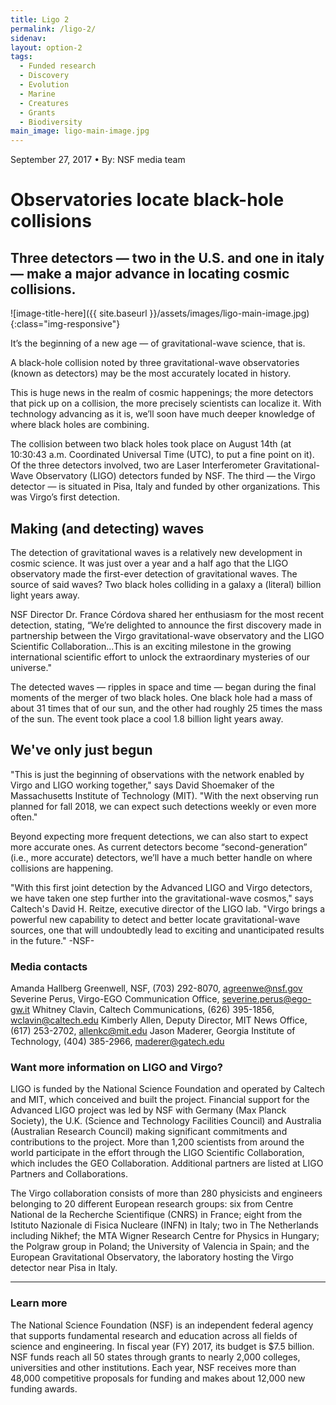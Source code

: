```yaml
---
title: Ligo 2
permalink: /ligo-2/
sidenav:
layout: option-2
tags:
  - Funded research
  - Discovery
  - Evolution
  - Marine
  - Creatures
  - Grants
  - Biodiversity
main_image: ligo-main-image.jpg
---
```

September 27, 2017 • By: NSF media team

# Observatories locate black-hole collisions

## Three detectors — two in the U.S. and one in italy — make a major advance in locating cosmic collisions.

![image-title-here]({{ site.baseurl }}/assets/images/ligo-main-image.jpg){:class="img-responsive"}

It’s the beginning of a new age — of gravitational-wave science, that is.

A black-hole collision noted by three gravitational-wave observatories (known as detectors) may be the most accurately located in history.

This is huge news in the realm of cosmic happenings; the more detectors that pick up on a collision, the more precisely scientists can localize it. With technology advancing as it is, we’ll soon have much deeper knowledge of where black holes are combining.

The collision between two black holes took place on August 14th (at 10:30:43 a.m. Coordinated Universal Time (UTC), to put a fine point on it). Of the three detectors involved, two are Laser Interferometer Gravitational-Wave Observatory (LIGO) detectors funded by NSF. The third — the Virgo detector — is situated in Pisa, Italy and funded by other organizations. This was Virgo’s first detection.

## Making (and detecting) waves

The detection of gravitational waves is a relatively new development in cosmic science. It was just over a year and a half ago that the LIGO observatory made the first-ever detection of gravitational waves. The source of said waves? Two black holes colliding in a galaxy a (literal) billion light years away.

NSF Director Dr. France Córdova shared her enthusiasm for the most recent detection, stating, “We’re delighted to announce the first discovery made in partnership between the Virgo gravitational-wave observatory and the LIGO Scientific Collaboration...This is an exciting milestone in the growing international scientific effort to unlock the extraordinary mysteries of our universe."

The detected waves — ripples in space and time — began during the final moments of the merger of two black holes. One black hole had a mass of about 31 times that of our sun, and the other had roughly 25 times the mass of the sun. The event took place a cool 1.8 billion light years away.

## We've only just begun

"This is just the beginning of observations with the network enabled by Virgo and LIGO working together," says David Shoemaker of the Massachusetts Institute of Technology (MIT). "With the next observing run planned for fall 2018, we can expect such detections weekly or even more often."

Beyond expecting more frequent detections, we can also start to expect more accurate ones. As current detectors become “second-generation” (i.e., more accurate) detectors, we’ll have a much better handle on where collisions are happening.

"With this first joint detection by the Advanced LIGO and Virgo detectors, we have taken one step further into the gravitational-wave cosmos," says Caltech's David H. Reitze, executive director of the LIGO lab. "Virgo brings a powerful new capability to detect and better locate gravitational-wave sources, one that will undoubtedly lead to exciting and unanticipated results in the future."
-NSF-

### Media contacts

Amanda Hallberg Greenwell, NSF, (703) 292-8070, agreenwe@nsf.gov
Severine Perus, Virgo-EGO Communication Office, severine.perus@ego-gw.it
Whitney Clavin, Caltech Communications, (626) 395-1856, wclavin@caltech.edu
Kimberly Allen, Deputy Director, MIT News Office, (617) 253-2702, allenkc@mit.edu
Jason Maderer, Georgia Institute of Technology, (404) 385-2966, maderer@gatech.edu

### Want more information on LIGO and Virgo?

LIGO is funded by the National Science Foundation and operated by Caltech and MIT, which conceived and built the project. Financial support for the Advanced LIGO project was led by NSF with Germany (Max Planck Society), the U.K. (Science and Technology Facilities Council) and Australia (Australian Research Council) making significant commitments and contributions to the project. More than 1,200 scientists from around the world participate in the effort through the LIGO Scientific Collaboration, which includes the GEO Collaboration. Additional partners are listed at LIGO Partners and Collaborations.

The Virgo collaboration consists of more than 280 physicists and engineers belonging to 20 different European research groups: six from Centre National de la Recherche Scientifique (CNRS) in France; eight from the Istituto Nazionale di Fisica Nucleare (INFN) in Italy; two in The Netherlands including Nikhef; the MTA Wigner Research Centre for Physics in Hungary; the Polgraw group in Poland; the University of Valencia in Spain; and the European Gravitational Observatory, the laboratory hosting the Virgo detector near Pisa in Italy.

<footer markdown="1">

---

### Learn more

The National Science Foundation (NSF) is an independent federal agency that supports fundamental research and education across all fields of science and engineering. In fiscal year (FY) 2017, its budget is $7.5 billion. NSF funds reach all 50 states through grants to nearly 2,000 colleges, universities and other institutions. Each year, NSF receives more than 48,000 competitive proposals for funding and makes about 12,000 new funding awards.

</footer>

